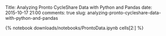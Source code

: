 Title: Analyzing Pronto CycleShare Data with Python and Pandas
date: 2015-10-17 21:00
comments: true
slug: analyzing-pronto-cycleshare-data-with-python-and-pandas

{% notebook downloads/notebooks/ProntoData.ipynb cells[2:] %}